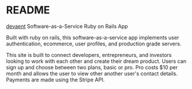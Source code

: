 # README

[devaent]() Software-as-a-Service Ruby on Rails App

Built with ruby on rails, this software-as-a-service app implements user authentication, 
ecommerce, user profiles, and production grade servers.


This site is built to connect developers, entrepreneurs, and investors looking to
work with each other and create their dream product. Users can sign up and choose
between two plans, basic or pro. Pro costs $10 per month and allows the user to view
other another user's contact details. Payments are made using the Stripe API.